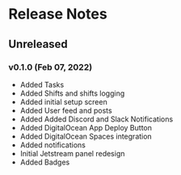 # Release Notes

## Unreleased

### **v0.1.0** (Feb 07, 2022)

- Added Tasks
- Added Shifts and shifts logging
- Added initial setup screen
- Added User feed and posts
- Added Added Discord and Slack Notifications
- Added DigitalOcean App Deploy Button
- Added DigitalOcean Spaces integration
- Added notifications
- Initial Jetstream panel redesign
- Added Badges